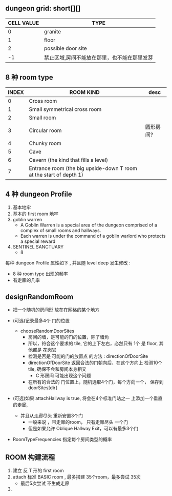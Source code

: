 

## dungeon grid:  short[][]

CELL VALUE | TYPE
--- | ---
0 | granite
1 | floor
2 | possible door site
-1 | 禁止区域,房间不能放在那里，也不能在那里发芽



## 8 种 room type 

 INDEX | ROOM KIND | desc
 --- | --- | ---
 0 | Cross room
 1 | Small symmetrical cross room
 2 | Small room
 3 | Circular room | 圆形房间?
 4 | Chunky room  | 
 5 | Cave 	
 6 | Cavern (the kind that fills a level)
 7 | Entrance room (the big upside-down T room at the start of depth 1)



## 4 种 dungeon Profile

 1. 基本地牢
 2. 基本的 first room 地牢
 3. goblin warren
 	- A Goblin Warren is a special area of the dungeon comprised of a complex of small rooms and hallways.
 	- Each warren is under the command of a goblin warlord who protects a special reward
 4. SENTINEL SANCTUARY
 	- ß

每种 dungeon Profile 属性如下 , 并且随 level deep 发生修改 :

 - 8 种 room type 出现的频率
 - 有走廊的几率


## designRandomRoom

 - 把一个随机的房间形 放在在网格的某个地方
 - (可选)记录最多4个 门的位置
 	- chooseRandomDoorSites
 		- 房间的墙，是可能的门的位置，除了墙角
    	- 所以，符合这个要求的 tile, 它的上下左右，必然只有 1个 是 floor, 其他都是 花岗岩
    	- 检测是否是 可能的门的放置点 的方法 : directionOfDoorSite
    	- directionOfDoorSite 返回合法的门朝向后，在这个方向上 检测10个tile, 确保不会和房间本身相交
    		- C 形房间 可能出现这个问题
    	- 在所有的合法的 门位置上，随机选取4个门，每个方向一个， 保存到 doorSites[dir]

 - (可选)如果 attachHallway is true, 将会在4个标准门站之一 上添加一个垂直的走廊, 
 	- 并且从走廊尽头 重新安置3个门
 		- 一般来说 ，带走廊的room， 只有走廊尽头 一个门
 		- 但是如果允许 Oblique Hallway Exit，可以有最多3个门
 - RoomTypeFrequencies  指定每个房间类型的概率


## ROOM 构建流程

 1. 建立 反 T 形的 first room
 2. attach 标准 BASIC room , 最多搭建 35个room，最多尝试 35次
 	- 最后5次尝试 不生成走廊
 3. 








